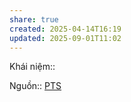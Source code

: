 ```yaml
---
share: true
created: 2025-04-14T16:19
updated: 2025-09-01T11:02
---
```

Khái niệm:: 

Nguồn:: [PTS](../../../%CE%9E%20Ngu%E1%BB%93n/PTS.md)

